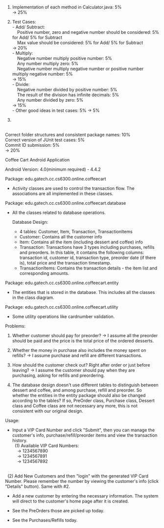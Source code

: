 1. Implementation of each method in Calculator.java: 5%
   <br>  -> 25%
2. Test Cases:
<br>\- Add/ Subtract: 
	<br>&nbsp;&nbsp;&nbsp;&nbsp;Positive number, zero and negative number should be considered: 5% for Add/ 5% for Subtract
	<br>&nbsp;&nbsp;&nbsp;&nbsp;Max value should be considered: 5% for Add/ 5% for Subtract
    <br> -> 20%
<br>\- Multiply: 
	<br>&nbsp;&nbsp;&nbsp;&nbsp;Negative number multiply positive number: 5%
	<br>&nbsp;&nbsp;&nbsp;&nbsp;Any number multiply zero: 5%
	<br>&nbsp;&nbsp;&nbsp;&nbsp;Negative number multiply negative number or positive number multiply negative number: 5%
	<br> -> 15%
<br>\- Divide: 
	<br>&nbsp;&nbsp;&nbsp;&nbsp;Negative number divided by positive number: 5%
	<br>&nbsp;&nbsp;&nbsp;&nbsp;The result of the division has infinite decimals: 5%
	<br>&nbsp;&nbsp;&nbsp;&nbsp;Any number divided by zero: 5%
	<br> -> 15%
<br>\- Other good ideas in test cases: 5%
	-> 5%

3. 
<br>Correct folder structures and consistent package names: 10%
<br>Correct version of JUnit test cases: 5%
<br>Commit ID submission: 5%
<br>-> 20%



Coffee Cart Android Application

Android Version: 4.0(minimum required) - 4.4.2

Package: edu.gatech.cc.cs6300.online.coffeecart
- Activity classes are used to control the transaction flow. The associations are all implemented in these classes.

Package: edu.gatech.cc.cs6300.online.coffeecart.database
- All the classes related to database operations.

  Database Design:
  - 4 tables: Customer, Item, Transaction, TransactionItems
  - Customer: Contains all the customer info
  - Item: Contains all the item (including dessert and coffee) info
  - Transaction: Transactions have 3 types including purchases, refills and preorders. In this table, it contains the following columns: transaction id, customer id, transaction type, preorder date (if there is), total price and the transaction timestamp.
  - TransactionItems: Contains the transaction details - the item list and corresponding amounts.

Package: edu.gatech.cc.cs6300.online.coffeecart.entity
- The entities that is stored in the database. This includes all the classes in the class diagram.

Package: edu.gatech.cc.cs6300.online.coffeecart.utility
- Some utility operations like cardnumber validation.

Problems:

1. Whether customer should pay for preorder?
-> I assume all the preorder should be paid and the price is the total price of the ordered desserts.

2. Whether the money in purchase also includes the money spent on refills?
-> I assume purchase and refill are different transactions.

3. How should the customer check out? Right after order or just before leaving?
-> I assume the customer should pay when they are purchasing, asking for refills and preordering.

4. The database design doesn't use different tables to distinguish between dessert and coffee, and among purchase, refill and preorder. So whether the entities in the entity package should also be changed according to the tables? If so, PreOrder class, Purchase class, Dessert class and Coffee class are not necessary any more, this is not consistent with our original design. 

Usage: 

- Input a VIP Card Number and click "Submit", then you can manage the customer's info, purchase/refill/preorder items and view the transaction history.
<br>&nbsp;&nbsp;(1) Available VIP Card Numbers:
<br>&nbsp;&nbsp;&nbsp;&nbsp;-> 1234567890
<br>&nbsp;&nbsp;&nbsp;&nbsp;-> 1234567891
<br>&nbsp;&nbsp;&nbsp;&nbsp;-> 1234567892

<br>&nbsp;&nbsp;(2) Add New Customers and then "login" with the generated VIP Card Number. Please remember the number by viewing the customer's info (click "Details" button). Same with #2.

- Add a new customer by entering the necessary information. The system will direct to the customer's home page after it is created.

- See the PreOrders those are picked up today.

- See the Purchases/Refills today.




